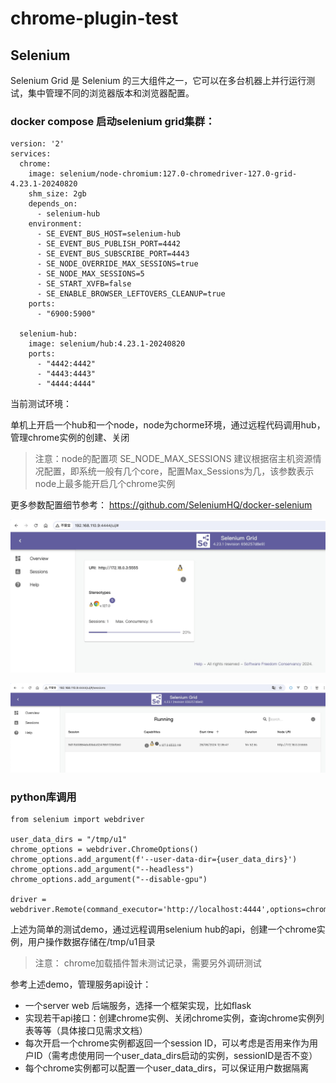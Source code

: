 # chrome-plugin-test

## Selenium
Selenium Grid 是 Selenium 的三大组件之一，它可以在多台机器上并行运行测试，集中管理不同的浏览器版本和浏览器配置。

### docker compose 启动selenium grid集群：

```commandline
version: '2'
services:
  chrome:
    image: selenium/node-chromium:127.0-chromedriver-127.0-grid-4.23.1-20240820
    shm_size: 2gb
    depends_on:
      - selenium-hub
    environment:
      - SE_EVENT_BUS_HOST=selenium-hub
      - SE_EVENT_BUS_PUBLISH_PORT=4442
      - SE_EVENT_BUS_SUBSCRIBE_PORT=4443
      - SE_NODE_OVERRIDE_MAX_SESSIONS=true
      - SE_NODE_MAX_SESSIONS=5
      - SE_START_XVFB=false
      - SE_ENABLE_BROWSER_LEFTOVERS_CLEANUP=true
    ports:
      - "6900:5900"

  selenium-hub:
    image: selenium/hub:4.23.1-20240820
    ports:
      - "4442:4442"
      - "4443:4443"
      - "4444:4444"
```

当前测试环境：

单机上开启一个hub和一个node，node为chorme环境，通过远程代码调用hub，管理chrome实例的创建、关闭

> 注意：node的配置项 SE_NODE_MAX_SESSIONS 建议根据宿主机资源情况配置，即系统一般有几个core，配置Max_Sessions为几，该参数表示node上最多能开启几个chrome实例

更多参数配置细节参考：
https://github.com/SeleniumHQ/docker-selenium

![img.png](img.png)

![img_1.png](img_1.png)


### python库调用

```commandline
from selenium import webdriver

user_data_dirs = "/tmp/u1"
chrome_options = webdriver.ChromeOptions()
chrome_options.add_argument(f'--user-data-dir={user_data_dirs}')
chrome_options.add_argument("--headless")
chrome_options.add_argument("--disable-gpu")

driver = webdriver.Remote(command_executor='http://localhost:4444',options=chrome_options)

```

上述为简单的测试demo，通过远程调用selenium hub的api，创建一个chrome实例，用户操作数据存储在/tmp/u1目录

> 注意： chrome加载插件暂未测试记录，需要另外调研测试

参考上述demo，管理服务api设计：

- 一个server web 后端服务，选择一个框架实现，比如flask
- 实现若干api接口：创建chrome实例、关闭chrome实例，查询chrome实例列表等等（具体接口见需求文档）
- 每次开启一个chrome实例都返回一个session ID，可以考虑是否用来作为用户ID（需考虑使用同一个user_data_dirs启动的实例，sessionID是否不变）
- 每个chrome实例都可以配置一个user_data_dirs，可以保证用户数据隔离


